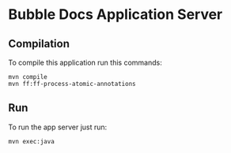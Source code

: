 # Bubble Docs Application Server

## Compilation

To compile this application run this commands:

```
mvn compile
mvn ff:ff-process-atomic-annotations
```

## Run

To run the app server just run:

```
mvn exec:java
```